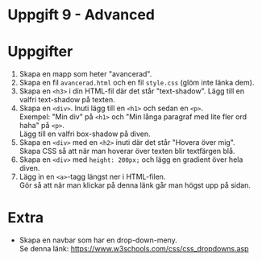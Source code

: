 # Uppgift 9 - Advanced

# Uppgifter
1. Skapa en mapp som heter "avancerad".
2. Skapa en fil `avancerad.html` och en fil `style.css` (glöm inte länka dem).
3. Skapa en `<h3>` i din HTML-fil där det står "text-shadow". Lägg till en valfri text-shadow på texten.
4. Skapa en `<div>`. Inuti lägg till en `<h1>` och sedan en `<p>`.  
   Exempel: "Min div" på `<h1>` och "Min långa paragraf med lite fler ord haha" på `<p>`.  
   Lägg till en valfri box-shadow på diven.
5. Skapa en `<div>` med en `<h2>` inuti där det står "Hovera över mig".  
   Skapa CSS så att när man hoverar över texten blir textfärgen blå.
6. Skapa en `<div>` med `height: 200px;` och lägg en gradient över hela diven.
7. Lägg in en `<a>`-tagg längst ner i HTML-filen.  
   Gör så att när man klickar på denna länk går man högst upp på sidan.

# Extra
- Skapa en navbar som har en drop-down-meny.  
  Se denna länk: https://www.w3schools.com/css/css_dropdowns.asp
